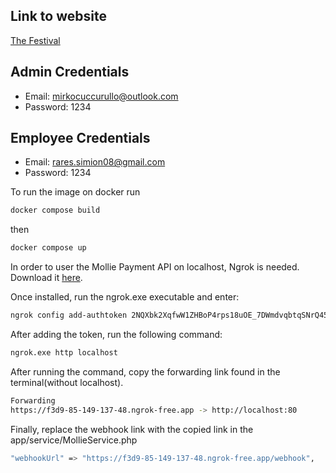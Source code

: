 ## Link to website

[The Festival](https://thefestival-it2a-gr04.000webhostapp.com/)


## Admin Credentials
- Email: mirkocuccurullo@outlook.com
- Password: 1234


## Employee Credentials
- Email: rares.simion08@gmail.com
- Password: 1234


To run the image on docker run 

```sh
docker compose build
```

then 


```sh
docker compose up
```

In order to user the Mollie Payment API on localhost, Ngrok is needed. Download it [here](https://ngrok.com/download). 

Once installed, run the ngrok.exe executable and enter:
```sh
ngrok config add-authtoken 2NQXbk2XqfwW1ZHBoP4rps18uOE_7DWmdvqbtqSNrQ45nzCZA
```

After adding the token, run the following command:
```sh
ngrok.exe http localhost
```

After running the command, copy the forwarding link found in the terminal(without localhost).
```sh
Forwarding                    
https://f3d9-85-149-137-48.ngrok-free.app -> http://localhost:80
```

Finally, replace the webhook link with the copied link in the app/service/MollieService.php 
```sh
"webhookUrl" => "https://f3d9-85-149-137-48.ngrok-free.app/webhook",
```





